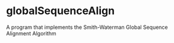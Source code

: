 # globalSequenceAlign
A program that implements the Smith-Waterman Global Sequence Alignment Algorithm

